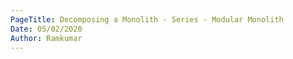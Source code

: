 ```yaml
---
PageTitle: Decomposing a Monolith - Series - Modular Monolith
Date: 05/02/2020
Author: Ramkumar
---
```


